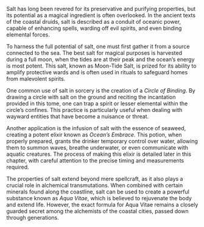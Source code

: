 
Salt has long been revered for its preservative and purifying properties, but its potential as a magical ingredient is often overlooked. In the ancient texts of the coastal druids, salt is described as a conduit of oceanic power, capable of enhancing spells, warding off evil spirits, and even binding elemental forces.

To harness the full potential of salt, one must first gather it from a source connected to the sea. The best salt for magical purposes is harvested during a full moon, when the tides are at their peak and the ocean’s energy is most potent. This salt, known as Moon-Tide Salt, is prized for its ability to amplify protective wards and is often used in rituals to safeguard homes from malevolent spirits.

One common use of salt in sorcery is the creation of a *Circle of Binding*. By drawing a circle with salt on the ground and reciting the incantation provided in this tome, one can trap a spirit or lesser elemental within the circle’s confines. This practice is particularly useful when dealing with wayward entities that have become a nuisance or threat.

Another application is the infusion of salt with the essence of seaweed, creating a potent elixir known as *Ocean’s Embrace*. This potion, when properly prepared, grants the drinker temporary control over water, allowing them to summon waves, breathe underwater, or even communicate with aquatic creatures. The process of making this elixir is detailed later in this chapter, with careful attention to the precise timing and measurements required.

The properties of salt extend beyond mere spellcraft, as it also plays a crucial role in alchemical transmutations. When combined with certain minerals found along the coastline, salt can be used to create a powerful substance known as *Aqua Vitae*, which is believed to rejuvenate the body and extend life. However, the exact formula for Aqua Vitae remains a closely guarded secret among the alchemists of the coastal cities, passed down through generations.
